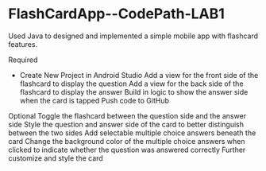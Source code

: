 # FlashCardApp--CodePath-LAB1
Used Java to designed and implemented a simple mobile app with flashcard features.










Required
- Create New Project in Android Studio
 Add a view for the front side of the flashcard to display the question
 Add a view for the back side of the flashcard to display the answer
 Build in logic to show the answer side when the card is tapped
 Push code to GitHub
 
 
 
 
Optional
 Toggle the flashcard between the question side and the answer side
 Style the question and answer side of the card to better distinguish between the two sides
 Add selectable multiple choice answers beneath the card
 Change the background color of the multiple choice answers when clicked to indicate whether the question was answered correctly
 Further customize and style the card
